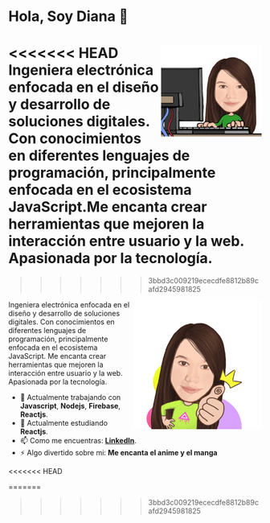 # Hola, Soy Diana 👋

<<<<<<< HEAD
<img align="right" width="200" height="183"  src="./img/programando.jpeg">Ingeniera electrónica enfocada en el diseño y desarrollo de soluciones digitales. Con conocimientos en diferentes lenguajes de programación, principalmente enfocada en el ecosistema JavaScript.Me encanta crear herramientas que mejoren la interacción entre usuario y la web. Apasionada por la tecnología.
=======
>>>>>>> 3bbd3c009219ececdfe8812b89cafd2945981825

<img src="./img/MojiPop.gif" align="right" width="256" >Ingeniera electrónica enfocada en el diseño y desarrollo de soluciones digitales. Con conocimientos en diferentes lenguajes de programación, principalmente enfocada en el ecosistema JavaScript. Me encanta crear herramientas que mejoren la interacción entre usuario y la web. Apasionada por la tecnología.

- 🔭 Actualmente trabajando con **Javascript**, **Nodejs**, **Firebase**, **Reactjs**.         
- 🌱 Actualmente estudiando **Reactjs**.
- 📫 Como me encuentras: **[LinkedIn](https://www.linkedin.com/in/diliguro/)**.
- ⚡ Algo divertido sobre mi: **Me encanta el anime y el manga**         



<<<<<<< HEAD

=======
>>>>>>> 3bbd3c009219ececdfe8812b89cafd2945981825

<!--
**lizguroart/lizguroart** is a ✨ _special_ ✨ repository because its `README.md` (this file) appears on your GitHub profile.

Here are some ideas to get you started:

- 🔭 I’m currently working on ...
- 🌱 I’m currently learning ...
- 👯 I’m looking to collaborate on ...
- 🤔 I’m looking for help with ...
- 💬 Ask me about ...
- 📫 How to reach me: ...
- 😄 Pronouns: ...
- ⚡ Fun fact: ...
-->
